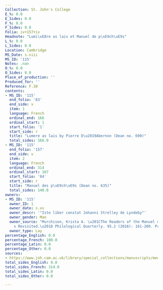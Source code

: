 ```yaml
---
Collection: St. John's College
E_%: 0.0
E_Sides: 0.0
F_%: 0.0
F_Sides: 0.0
Folia: iv+157+iv
Headnote: "Lumi\xE8re as lais et Manuel de p\xE9ch\xE9s"
L_%: 0.0
L_Sides: 0.0
Location: Cambridge
MS_Date: s.xiii
MS_ID: '115'
Notes: .nan
O_%: 0.0
O_Sides: 0.0
Place_of_production: ''
Produced_for: ''
Reference: F.30
contents:
- MS_ID: '115'
  end_folio: '83'
  end_side: v
  item: 1
  language: French
  ordinal_end: 166
  ordinal_start: 1
  start_folio: '1'
  start_side: r
  title: "Lumere as lais by Pierre D\u2019Abernon (Dean no. 690)"
  total_sides: 166.0
- MS_ID: '115'
  end_folio: '157'
  end_side: v
  item: 2
  language: French
  ordinal_end: 314
  ordinal_start: 167
  start_folio: '84'
  start_side: r
  title: "Manuel des p\xE9ch\xE9s (Dean no. 635)"
  total_sides: 148.0
owners:
- MS_ID: '115'
  owner_ID: 1
  owner_date: s.xv
  owner_descr: '"Iste liber constat Johanni Strelley de Lyndeby"'
  owner_gender: Man
  owner_source: "Murchison, Krista A. \u201CThe Readers of the Manuel des p\xE9ch\xE9\
    s Revisited.\u201D Philological Quarterly. 95.2 (2016): 161-200. Print."
  owner_type: Lay
percentage_English: 0.0
percentage_French: 100.0
percentage_Latin: 0.0
percentage_Other: 0.0
sources:
- https://www.joh.cam.ac.uk/library/special_collections/manuscripts/medieval_manuscripts/medman/F_30.htm
total_sides_English: 0.0
total_sides_French: 314.0
total_sides_Latin: 0.0
total_sides_Other: 0.0

---
```

